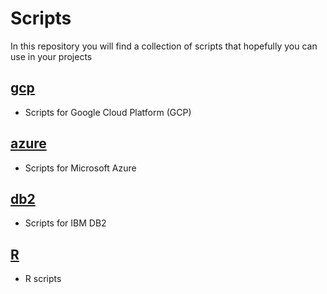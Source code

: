 # Scripts
In this repository you will find a collection of scripts that hopefully you can use in your projects

## [gcp](./gcp)
* Scripts for Google Cloud Platform (GCP)

## [azure](./azure)
* Scripts for Microsoft Azure

## [db2](./db2)
* Scripts for IBM DB2

## [R](./R)
* R scripts
